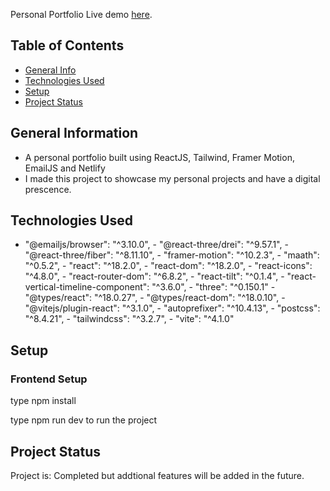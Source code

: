 Personal Portfolio
Live demo [here](https://www.lucaliebenberg.com).

## Table of Contents
* [General Info](#general-information)
* [Technologies Used](#technologies-used)
* [Setup](#setup)
* [Project Status](#project-status)

## General Information
- A personal portfolio built using ReactJS, Tailwind, Framer Motion, EmailJS and Netlify
- I made this project to showcase my personal projects and have a digital prescence.

## Technologies Used
   - "@emailjs/browser": "^3.10.0",
    - "@react-three/drei": "^9.57.1",
    - "@react-three/fiber": "^8.11.10",
    - "framer-motion": "^10.2.3",
    - "maath": "^0.5.2",
    - "react": "^18.2.0",
    - "react-dom": "^18.2.0",
    - "react-icons": "^4.8.0",
    - "react-router-dom": "^6.8.2",
    - "react-tilt": "^0.1.4",
    - "react-vertical-timeline-component": "^3.6.0",
    - "three": "^0.150.1"
    - "@types/react": "^18.0.27",
    - "@types/react-dom": "^18.0.10",
    - "@vitejs/plugin-react": "^3.1.0",
    - "autoprefixer": "^10.4.13",
    - "postcss": "^8.4.21",
    - "tailwindcss": "^3.2.7",
    - "vite": "^4.1.0"

## Setup

### Frontend Setup

type npm install

type npm run dev to run the project


## Project Status
Project is: Completed but addtional features will be added in the future.

